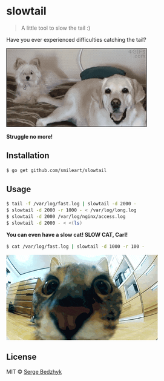 # slowtail

> A little tool to slow the tail :)

Have you ever experienced difficulties catching the tail?

![Fast tail](./img/fast_tail.gif)

**Struggle no more!**

## Installation

```sh
$ go get github.com/smileart/slowtail
```

## Usage

```sh
$ tail -f /var/log/fast.log | slowtail -d 2000 -
$ slowtail -d 2000 -r 1000 - < /var/log/long.log
$ slowtail -d 2000 /var/log/nginx/access.log
$ slowtail -d 2000 - < <(ls)
```

**You can even have a slow cat! SLOW CAT, Carl!**

```sh
$ cat /var/log/fast.log | slowtail -d 1000 -r 100 -
```

![Fast tail](./img/slow_cat.gif)


## License

MIT © [Serge Bedzhyk](http://github.com/smileart)
